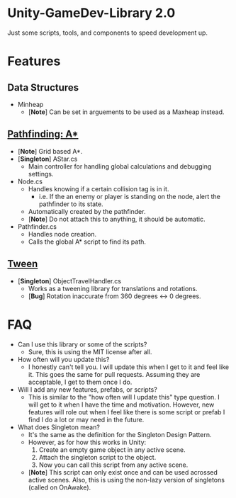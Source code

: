 # Unity-GameDev-Library 2.0
Just some scripts, tools, and components to speed development up.

# Features
## Data Structures
- Minheap
    - [**Note**] Can be set in arguements to be used as a Maxheap instead.
## [Pathfinding: A*](https://github.com/JerenRaquel/Unity-GameDev-Library/blob/master/Astar/README.md)
- [**Note**] Grid based A*.
- [**Singleton**] AStar.cs
    - Main controller for handling global calculations and debugging settings.
- Node.cs
    - Handles knowing if a certain collision tag is in it.
        - i.e. If the an enemy or player is standing on the node, alert the pathfinder to its state.
    - Automatically created by the pathfinder.
    - [**Note**] Do not attach this to anything, it should be automatic.
- Pathfinder.cs
    - Handles node creation.
    - Calls the global A* script to find its path.
## [Tween](https://github.com/JerenRaquel/Unity-GameDev-Library/blob/master/Tween/README.md)
- [**Singleton**] ObjectTravelHandler.cs
    - Works as a tweening library for translations and rotations.
    - [**Bug**] Rotation inaccurate from 360 degrees <-> 0 degrees.

# FAQ
- Can I use this library or some of the scripts?
    - Sure, this is using the MIT license after all.
- How often will you update this?
    - I honestly can't tell you. I will update this when I get to it and feel like it. This goes the same for pull requests. Assuming they are acceptable, I get to them once I do.
- Will I add any new features, prefabs, or scripts?
    - This is similar to the "how often will I update this" type question. I will get to it when I have the time and motivation. However, new features will role out when I feel like there is some script or prefab I find I do a lot or may need in the future.
- What does Singleton mean?
    - It's the same as the definition for the Singleton Design Pattern. 
    - However, as for how this works in Unity:
        1. Create an empty game object in any active scene.
        2. Attach the singleton script to the object.
        3. Now you can call this script from any active scene.
    - [**Note**] This script can only exist once and can be used acrossed active scenes. Also, this is using the non-lazy version of singletons (called on OnAwake).
